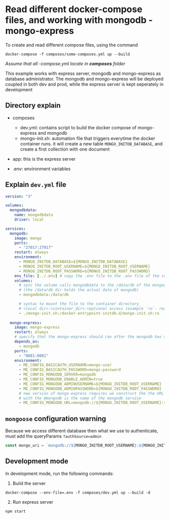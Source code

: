 # Read different docker-compose files, and working with mongodb - mongo-express

To create and read different compose files, using the command 

```
docker-compose -f composes/some-composes.yml up --build
```

*Assume that all -compose.yml locate in ***composes*** folder*

This example works with express server, mongodb and mongo-express as database administrator. The mongodb and mongo-express will be deployed coupled in both dev and prod, while the express server is kept seperately in development 

## Directory explain
- composes
    - dev.yml: contains script to build the docker compose of mongo-express and mongodb
    - mongo-init.sh: automation file that triggers everytime the docker container runs. it will create a new table `MONGO_INITDB_DATABASE`, and create a first collection with one document

- app: this is the express server
- .env: environment variables

## Explain `dev.yml` file

```yml
version: "3"

volumes:
  mongodbdata:
    name: mongodbdata
    driver: local

services:
  mongodb:
    image: mongo
    ports:
      - "27017:27017"
    restart: always
    environment:
      - MONGO_INITDB_DATABASE=${MONGO_INITDB_DATABASE}
      - MONGO_INITDB_ROOT_USERNAME=${MONGO_INITDB_ROOT_USERNAME}
      - MONGO_INITDB_ROOT_PASSWORD=${MONGO_INITDB_ROOT_PASSWORD}
    env_file: [../.env] # copy the .env file to the .env file of the container, to work with mongo-init.sh
    volumes: 
      # sync the volume calls mongodbdata to the /data/db of the mongodb container
      # (the /data/db dir holds the actual data of mongodb)
      - mongodbdata:/data/db

      # syntax to mount the file to the container directory
      # <local dir>:<container_dir>:<optional access (example `ro`- read-only)>
      - ./mongo-init.sh:/docker-entrypoint-initdb.d/mongo-init.sh:ro
    
  mongo-express:
    image: mongo-express
    restart: always
    # specify that the mongo-express should ran after the mongodb has start 
    depends_on: 
      - mongodb
    ports:
      - "8081:8081"
    environment:
      - ME_CONFIG_BASICAUTH_USERNAME=mongo-user
      - ME_CONFIG_BASICAUTH_PASSWORD=mongo-password
      - ME_CONFIG_MONGODB_SERVER=mongodb
      - ME_CONFIG_MONGODB_ENABLE_ADMIN=true
      - ME_CONFIG_MONGODB_ADMINUSERNAME=${MONGO_INITDB_ROOT_USERNAME}
      - ME_CONFIG_MONGODB_ADMINPASSWORD=${MONGO_INITDB_ROOT_PASSWORD}
      # new version of mongo-express requires we construct the the URL
      # with the @mongodb is the name of the mongodb service
      - ME_CONFIG_MONGODB_URL=mongodb://${MONGO_INITDB_ROOT_USERNAME}:${MONGO_INITDB_ROOT_PASSWORD}@mongodb:27017
```

## `mongoose` configuration warning

Because we access different database then what we use to authenticate, must add the queryParams `?authSource=admin`

```ts
const mongo_uri = `mongodb://${MONGO_INITDB_ROOT_USERNAME}:${MONGO_INITDB_ROOT_PASSWORD}@localhost:${MONGO_PORT}/${MONGO_INITDB_DATABASE}?authSource=admin`

```

## Development mode

In development mode, run the following commands:

1. Build the server

```
docker-compose --env-file=.env -f composes/dev.yml up --build -d
```

2. Run express server
```
npm start
```